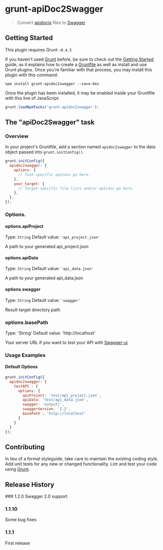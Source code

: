 # grunt-apiDoc2Swagger

> Convert [apidocjs](http://apidocjs.com) files to [Swagger](http://swagger.io)

## Getting Started
This plugin requires Grunt `~0.4.5`

If you haven't used [Grunt](http://gruntjs.com/) before, be sure to check out the [Getting Started](http://gruntjs.com/getting-started) guide, as it explains how to create a [Gruntfile](http://gruntjs.com/sample-gruntfile) as well as install and use Grunt plugins. Once you're familiar with that process, you may install this plugin with this command:

```shell
npm install grunt-apidoc2swagger --save-dev
```

Once the plugin has been installed, it may be enabled inside your Gruntfile with this line of JavaScript:

```js
grunt.loadNpmTasks('grunt-apidoc2swagger');
```

## The "apiDoc2Swagger" task

### Overview
In your project's Gruntfile, add a section named `apidoc2swagger` to the data object passed into `grunt.initConfig()`.

```js
grunt.initConfig({
  apidoc2swagger: {
    options: {
      // Task-specific options go here.
    },
    your_target: {
      // Target-specific file lists and/or options go here.
    },
  },
});
```

### Options.

#### options.apiProject
Type: `String`
Default value: `'api_project.json'`

A path to your generated api_project.json

#### options.apiData
Type: `String`
Default value: `'api_data.json'`

A path to your generated api_data.json

#### options.swagger
Type: `String`
Default value: `'swagger'`

Result target directory path

### options.basePath
Type: 'String'
Default value: 'http://localhost'

Your server URL if you want to test your API with [Swagger-ui](https://github.com/swagger-api/swagger-ui)

### Usage Examples

#### Default Options

```js
grunt.initConfig({
  apidoc2swagger: {
    testAPI : {
      options: {
        apiProject: 'test/api_project.json',
        apiData: 'test/api_data.json',
        swagger: 'output/',
        swaggerVersion: '1.2',
        basePath : 'http://localhost'
      }
    }
  }
});
```

## Contributing
In lieu of a formal styleguide, take care to maintain the existing coding style. Add unit tests for any new or changed functionality. Lint and test your code using [Grunt](http://gruntjs.com/).

## Release History

### 1.2.0
Swagger 2.0 support

### 1.1.10
Some bug fixes

### 1.1.1
First release